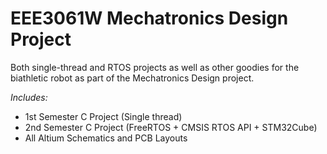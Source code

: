 # EEE3061W Mechatronics Design Project

Both single-thread and RTOS projects as well as other goodies for the biathletic robot as part of the Mechatronics Design project. 

*Includes:*
- 1st Semester C Project (Single thread)
- 2nd Semester C Project (FreeRTOS + CMSIS RTOS API + STM32Cube)
- All Altium Schematics and PCB Layouts
